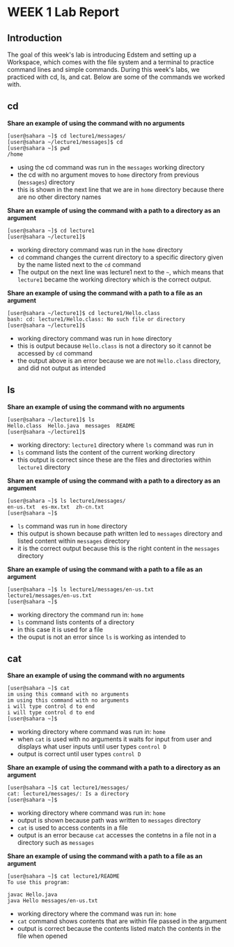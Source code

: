 # WEEK 1 Lab Report

## Introduction
The goal of this week's lab is introducing Edstem and setting up a Workspace, which comes with the file system and a terminal to practice command lines and simple commands. During this week's labs, we practiced with cd, ls, and cat. Below are some of the commands we worked with.

## cd  


**Share an example of using the command with no arguments**
```
[user@sahara ~]$ cd lecture1/messages/
[user@sahara ~/lecture1/messages]$ cd
[user@sahara ~]$ pwd
/home
```
- using the cd command was run in the `messages` working directory
- the cd with no argument moves to `home`  directory from previous (`messages`) directory
- this is shown in the next line that we are in `home` directory because there are no other directory names
  
**Share an example of using the command with a path to a directory as an argument**
```
[user@sahara ~]$ cd lecture1
[user@sahara ~/lecture1]$ 
```
- working directory command was run in the `home` directory
- `cd` command changes the current directory to a specific directory given by the name listed next to the `cd` command
- The output on the next line was lecture1 next to the `~`, which means that `lecture1` became the working directory which is the correct output.

**Share an example of using the command with a path to a file as an argument**
```
[user@sahara ~/lecture1]$ cd lecture1/Hello.class
bash: cd: lecture1/Hello.class: No such file or directory
[user@sahara ~/lecture1]$ 
```
- working directory command was run in `home` directory
- this is output because `Hello.class` is not a directory so it cannot be accessed by `cd` command
- the output above is an error because we are not `Hello.class` directory, and did not output as intended
  

## ls 
**Share an example of using the command with no arguments**
```
[user@sahara ~/lecture1]$ ls
Hello.class  Hello.java  messages  README
[user@sahara ~/lecture1]$
```
- working directory: `lecture1` directory where `ls` command was run in
- `ls` command lists the content of the current working directory
- this output is correct since these are the files and directories within `lecture1` directory

**Share an example of using the command with a path to a directory as an argument**
```
[user@sahara ~]$ ls lecture1/messages/
en-us.txt  es-mx.txt  zh-cn.txt
[user@sahara ~]$ 
```
- `ls` command was run in `home` directory
- this output is shown because path written led to `messages` directory and listed content within `messages` directory
- it is the correct output because this is the right content in the `messages` directory

**Share an example of using the command with a path to a file as an argument**
```
[user@sahara ~]$ ls lecture1/messages/en-us.txt 
lecture1/messages/en-us.txt
[user@sahara ~]$ 
```
- working directory the command run in:  `home`
- `ls` command lists contents of a directory
- in this case it is used for a file
- the ouput is not an error since `ls` is working as intended to
  

## cat
**Share an example of using the command with no arguments**
```
[user@sahara ~]$ cat
im using this command with no arguments 
im using this command with no arguments 
i will type control d to end
i will type control d to end
[user@sahara ~]$ 
```
- working directory where command was run in: `home`
- when `cat` is used with no arguments it waits for input from user and displays what user inputs until user types `control D`
- output is correct until user types `control D`


**Share an example of using the command with a path to a directory as an argument**
```
[user@sahara ~]$ cat lecture1/messages/
cat: lecture1/messages/: Is a directory
[user@sahara ~]$ 
```
- working directory where command was run in: `home`
- output is shown because path was written to `messages` directory
- `cat` is used to access contents in a file
- output is an error because `cat` accesses the contetns in a file not in a directory such as `messages`

**Share an example of using the command with a path to a file as an argument**
```
[user@sahara ~]$ cat lecture1/README
To use this program:

javac Hello.java
java Hello messages/en-us.txt
```
- working directory where the command was run in: `home`
- `cat` command shows contents that are within file passed in the argument
- output is correct because the contents listed match the contents in the file when opened



